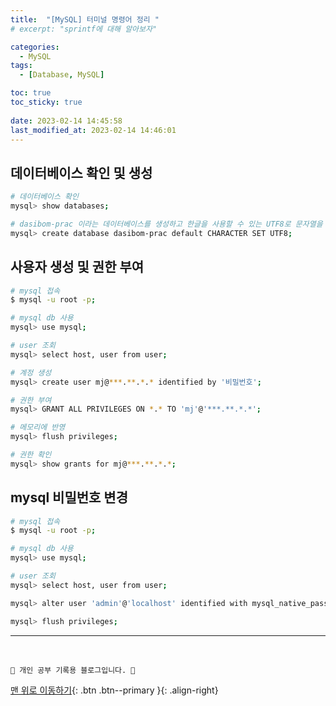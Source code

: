```yaml
---
title:  "[MySQL] 터미널 명령어 정리 "
# excerpt: "sprintf에 대해 알아보자"

categories:
  - MySQL
tags:
  - [Database, MySQL]

toc: true
toc_sticky: true
 
date: 2023-02-14 14:45:58
last_modified_at: 2023-02-14 14:46:01
---
```


## 데이터베이스 확인 및 생성

```bash
# 데이터베이스 확인
mysql> show databases;

# dasibom-prac 이라는 데이터베이스를 생성하고 한글을 사용할 수 있는 UTF8로 문자열을 저장
mysql> create database dasibom-prac default CHARACTER SET UTF8; 
```

## 사용자 생성 및 권한 부여

```bash
# mysql 접속
$ mysql -u root -p; 

# mysql db 사용
mysql> use mysql; 

# user 조회
mysql> select host, user from user; 

# 계정 생성
mysql> create user mj@***.**.*.* identified by '비밀번호'; 

# 권한 부여
mysql> GRANT ALL PRIVILEGES ON *.* TO 'mj'@'***.**.*.*'; 

# 메모리에 반영
mysql> flush privileges; 

# 권한 확인
mysql> show grants for mj@***.**.*.*; 
```

## mysql 비밀번호 변경

```bash
# mysql 접속
$ mysql -u root -p;

# mysql db 사용
mysql> use mysql; 

# user 조회
mysql> select host, user from user; 

mysql> alter user 'admin'@'localhost' identified with mysql_native_password by 'admin';

mysql> flush privileges;
```







***
<br>


    💛 개인 공부 기록용 블로그입니다. 👻

[맨 위로 이동하기](#){: .btn .btn--primary }{: .align-right}